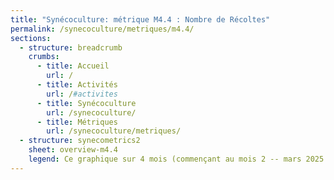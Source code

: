 ```yaml
---
title: "Synécoculture: métrique M4.4 : Nombre de Récoltes"
permalink: /synecoculture/metriques/m4.4/
sections:
  - structure: breadcrumb
    crumbs:
      - title: Accueil
        url: /
      - title: Activités
        url: /#activites
      - title: Synécoculture
        url: /synecoculture/
      - title: Métriques
        url: /synecoculture/metriques/
  - structure: synecometrics2
    sheet: overview-m4.4
    legend: Ce graphique sur 4 mois (commençant au mois 2 -- mars 2025 -- car le mois 1 n'a pas assez de données) montre que le nombre de récoltes en synécoculture est à peu près trois (3) fois supérieure aux parcelles conventionnelles. Ceci démontre que la synécoculture n'est pas une culture saisonnière mais en continu.
---
```


